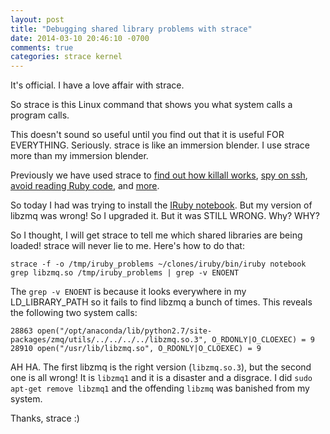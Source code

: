 ```yaml
---
layout: post
title: "Debugging shared library problems with strace"
date: 2014-03-10 20:46:10 -0700
comments: true
categories: strace kernel
---
```


It's official. I have a love affair with strace.

So strace is this Linux command that shows you what system calls a program
calls.

This doesn't sound so useful until you find out that it is useful FOR
EVERYTHING. Seriously. strace is like an immersion blender. I use strace more
than my immersion blender.

<!-- more -->

Previously we have used strace to 
[find out how killall works](http://jvns.ca/blog/2013/12/22/fun-with-strace/), 
[spy on ssh](http://jvns.ca/blog/2014/02/17/spying-on-ssh-with-strace/), 
[avoid reading Ruby code](http://jvns.ca/blog/2014/02/26/using-strace-to-avoid-reading-ruby-code/), and 
[more](http://jvns.ca/blog/2014/02/27/more-practical-uses-for-strace/).

So today I had was trying to install the 
[IRuby notebook](https://github.com/minad/iruby/). But my version of libzmq was wrong! So I upgraded it. But it was STILL WRONG. Why? WHY?

So I thought, I will get strace to tell me which shared libraries are being loaded! strace will never lie to me. Here's how to do that:

```
strace -f -o /tmp/iruby_problems ~/clones/iruby/bin/iruby notebook
grep libzmq.so /tmp/iruby_problems | grep -v ENOENT
```

The `grep -v ENOENT` is because it looks everywhere in my LD_LIBRARY_PATH so it
fails to find libzmq a bunch of times. This reveals the following two system
calls:

```
28863 open("/opt/anaconda/lib/python2.7/site-packages/zmq/utils/../../../../libzmq.so.3", O_RDONLY|O_CLOEXEC) = 9
28910 open("/usr/lib/libzmq.so", O_RDONLY|O_CLOEXEC) = 9
```

AH HA. The first libzmq is the right version (`libzmq.so.3`), but the second one is all wrong! It is `libzmq1` and it is a disaster and a disgrace. I did `sudo apt-get remove libzmq1` and the offending `libzmq` was banished from my system.

Thanks, strace :)
